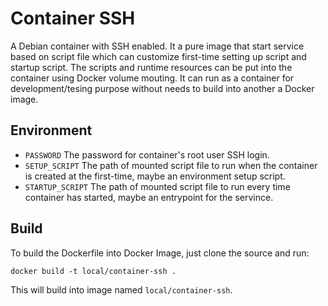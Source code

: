 # Container SSH

A Debian container with SSH enabled. It a pure image that start service based on script file which can customize first-time setting up script and startup script. The scripts and runtime resources can be put into the container using Docker volume mouting. It can run as a container for development/tesing purpose without needs to build into another a Docker image.

## Environment

- `PASSWORD` The password for container's root user SSH login.
- `SETUP_SCRIPT` The path of mounted script file to run when the container is created at the first-time, maybe an environment setup script.
- `STARTUP_SCRIPT` The path of mounted script file to run every time container has started, maybe an entrypoint for the servince.

## Build

To build the Dockerfile into Docker Image, just clone the source and run:

```shell
docker build -t local/container-ssh .
```

This will build into image named `local/container-ssh`.
